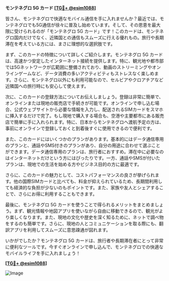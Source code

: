 **モンテネグロ 5G カード [[TG💪+ @esim1088](https://t.me/s/esim1088)]**

皆さん、モンテネグロで快適なモバイル通信を手に入れませんか？最近では、モンテネグロでも5G通信が徐々に普及し始めています。そして、その恩恵を最大限に受けられるのが「モンテネグロ 5G カード」です！このカードは、モンテネグロ国内だけでなく、近隣国との通信もスムーズに行える優れもの。旅行や長期滞在を考えている方には、まさに理想的な選択肢です。

まず、このカードの特徴について詳しくご紹介します。モンテネグロ 5G カードは、高速かつ安定したインターネット接続を提供します。特に、観光地や都市部では5Gネットワークが広範囲に整備されており、動画のストリーミングやオンラインゲームなど、データ消費の多いアクティビティもストレスなく楽しめます。さらに、モンテネグロ以外にも利用可能なので、セルビアやクロアチアなど近隣国への旅行時にも安心して使えます。

次に、このカードの登録方法についてお伝えしましょう。登録は非常に簡単で、オンラインまたは現地の販売店で手続きが可能です。オンラインで申し込む場合、公式ウェブサイトから必要な情報を入力し、配送されるSIMカードをスマホに挿入するだけで完了。もし現地で購入する場合も、空港や主要都市にある販売店で簡単に手に入れられます。特に、日本からモンテネグロへ渡航予定の方は、事前にオンラインで登録しておくと到着後すぐに使用できるので便利です。

また、このカードにはいくつかのプランがあります。基本的にはデータ通信専用のプランと、通話やSMS付きのプランがあり、自分の用途に合わせて選ぶことができます。データ通信専用のプランは、旅行者におすすめ。滞在中に必要なのはインターネットだけという方にはぴったりです。一方、通話やSMSが付いたプランは、現地での生活を始める方やビジネス目的の方に最適です。

さらに、このカードの魅力として、コストパフォーマンスの良さが挙げられます。他の国際SIMカードと比べても、料金が抑えられているため、長期間利用しても経済的な負担が少ないのもポイントです。また、家族や友人とシェアすることで、さらにお得に利用することもできます。

最後に、モンテネグロ 5G カードを使うことで得られるメリットをまとめましょう。まず、観光情報や地図アプリを使いながら自由に移動できるので、観光がより楽しくなります。また、現地の文化や歴史を深く知るために、ネットで調べ物をするのも簡単です。さらに、現地の人とコミュニケーションを取る際にも、翻訳アプリを利用してスムーズに意思疎通が図れます。

いかがでしたか？モンテネグロ 5G カードは、旅行者や長期滞在者にとって非常に便利なツールです。今すぐオンラインで申し込んで、モンテネグロでの快適なモバイルライフを手に入れましょう！

**[[TG💪+ @esim1088](https://t.me/s/esim1088)]**

![Image](https://i.postimg.cc/Y0z9fWf4/image.png)